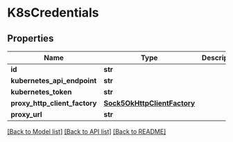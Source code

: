 # K8sCredentials

## Properties
Name | Type | Description | Notes
------------ | ------------- | ------------- | -------------
**id** | **str** |  | [optional] 
**kubernetes_api_endpoint** | **str** |  | [optional] 
**kubernetes_token** | **str** |  | [optional] 
**proxy_http_client_factory** | [**Sock5OkHttpClientFactory**](Sock5OkHttpClientFactory.md) |  | [optional] 
**proxy_url** | **str** |  | [optional] 

[[Back to Model list]](../README.md#documentation-for-models) [[Back to API list]](../README.md#documentation-for-api-endpoints) [[Back to README]](../README.md)


